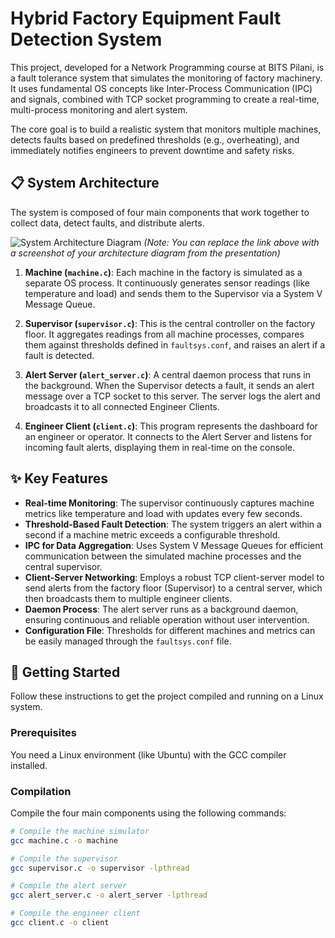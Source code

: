 # Hybrid Factory Equipment Fault Detection System

This project, developed for a Network Programming course at BITS Pilani, is a fault tolerance system that simulates the monitoring of factory machinery. It uses fundamental OS concepts like Inter-Process Communication (IPC) and signals, combined with TCP socket programming to create a real-time, multi-process monitoring and alert system.

The core goal is to build a realistic system that monitors multiple machines, detects faults based on predefined thresholds (e.g., overheating), and immediately notifies engineers to prevent downtime and safety risks.

## 📋 System Architecture

The system is composed of four main components that work together to collect data, detect faults, and distribute alerts.

![System Architecture Diagram](https://i.imgur.com/your-architecture-diagram.png)
*(Note: You can replace the link above with a screenshot of your architecture diagram from the presentation)*

1.  **Machine (`machine.c`)**: Each machine in the factory is simulated as a separate OS process. It continuously generates sensor readings (like temperature and load) and sends them to the Supervisor via a System V Message Queue.

2.  **Supervisor (`supervisor.c`)**: This is the central controller on the factory floor. It aggregates readings from all machine processes, compares them against thresholds defined in `faultsys.conf`, and raises an alert if a fault is detected.

3.  **Alert Server (`alert_server.c`)**: A central daemon process that runs in the background. When the Supervisor detects a fault, it sends an alert message over a TCP socket to this server. The server logs the alert and broadcasts it to all connected Engineer Clients.

4.  **Engineer Client (`client.c`)**: This program represents the dashboard for an engineer or operator. It connects to the Alert Server and listens for incoming fault alerts, displaying them in real-time on the console.

## ✨ Key Features

* **Real-time Monitoring**: The supervisor continuously captures machine metrics like temperature and load with updates every few seconds.
* **Threshold-Based Fault Detection**: The system triggers an alert within a second if a machine metric exceeds a configurable threshold.
* **IPC for Data Aggregation**: Uses System V Message Queues for efficient communication between the simulated machine processes and the central supervisor.
* **Client-Server Networking**: Employs a robust TCP client-server model to send alerts from the factory floor (Supervisor) to a central server, which then broadcasts them to multiple engineer clients.
* **Daemon Process**: The alert server runs as a background daemon, ensuring continuous and reliable operation without user intervention.
* **Configuration File**: Thresholds for different machines and metrics can be easily managed through the `faultsys.conf` file.

## 🚀 Getting Started

Follow these instructions to get the project compiled and running on a Linux system.

### Prerequisites

You need a Linux environment (like Ubuntu) with the GCC compiler installed.

### Compilation

Compile the four main components using the following commands:

```bash
# Compile the machine simulator
gcc machine.c -o machine

# Compile the supervisor
gcc supervisor.c -o supervisor -lpthread

# Compile the alert server
gcc alert_server.c -o alert_server -lpthread

# Compile the engineer client
gcc client.c -o client
